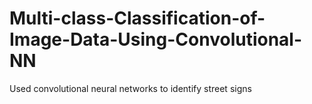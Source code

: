 # Multi-class-Classification-of-Image-Data-Using-Convolutional-NN
Used convolutional neural networks to identify street signs 
